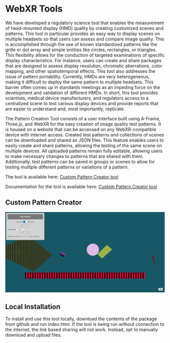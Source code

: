 # WebXR Tools
We have developed a regulatory science tool that enables the measurement of head-mounted display (HMD) quality by creating customized scenes and patterns. This tool in particular provides an easy way to display scenes on multiple headsets so that users can assess and compare image quality. This is accomplished through the use of known standardized patterns like the grille or dot array and simple entities like circles, rectangles, or triangles. This flexibility allows for the conduction of targeted examinations of specific display characteristics. For instance, users can create and share packages that are designed to assess display resolution, chromatic aberrations, color mapping, and other spatiotemporal effects. This tool also addresses the issue of pattern portability. Currently, HMDs are very heterogeneous, making it difficult to deploy the same pattern to multiple headsets. This barrier often comes up in standards meetings as an impeding force on the development and validation of different HMDs. In short, this tool provides scientists, medical device manufacturers, and regulators access to a centralized scene to test various display devices and provide reports that are easier to understand and, most importantly, replicate.

The Pattern Creation Tool consists of a user interface built using A-Frame, Three.js, and WebXR for the easy creation of image quality test patterns. It is housed on a website that can be accessed on any WebXR-compatible device with internet access. Created test patterns and collections of scenes can be downloaded and shared as JSON files. This feature enables users to easily create and share patterns, allowing the testing of the same scene on multiple devices. All uploaded patterns remain fully editable, allowing users to make necessary changes to patterns that are shared with them. Additionally, test patterns can be saved in groups or scenes to allow for testing multiple different patterns or variations of a pattern.

The tool is available here: [Custom Pattern Creator tool](https://didsr.github.io/WebXR-tools/Custom/)

Documentation for the tool is available here: [Custom Pattern Creator tool](https://didsr.github.io/WebXR-tools/Custom/doc)


## Custom Pattern Creator

![plot](Images/patternGenerator.PNG)

## Local Installation

To install and use this tool locally, download the contents of the package from github and run index.html. If the tool is being run without connection to the internet, the link based sharing will not work. Instead, opt to manually download and upload files.

